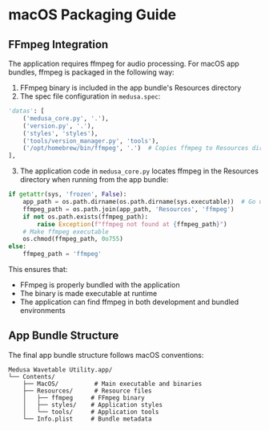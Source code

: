 # macOS Packaging Guide

## FFmpeg Integration

The application requires ffmpeg for audio processing. For macOS app bundles, ffmpeg is packaged in the following way:

1. FFmpeg binary is included in the app bundle's Resources directory
2. The spec file configuration in `medusa.spec`:
```python
'datas': [
    ('medusa_core.py', '.'),
    ('version.py', '.'),
    ('styles', 'styles'),
    ('tools/version_manager.py', 'tools'),
    ('/opt/homebrew/bin/ffmpeg', '.')  # Copies ffmpeg to Resources directory
],
```

3. The application code in `medusa_core.py` locates ffmpeg in the Resources directory when running from the app bundle:
```python
if getattr(sys, 'frozen', False):
    app_path = os.path.dirname(os.path.dirname(sys.executable))  # Go up to Contents
    ffmpeg_path = os.path.join(app_path, 'Resources', 'ffmpeg')
    if not os.path.exists(ffmpeg_path):
        raise Exception(f"ffmpeg not found at {ffmpeg_path}")
    # Make ffmpeg executable
    os.chmod(ffmpeg_path, 0o755)
else:
    ffmpeg_path = 'ffmpeg'
```

This ensures that:
- FFmpeg is properly bundled with the application
- The binary is made executable at runtime
- The application can find ffmpeg in both development and bundled environments

## App Bundle Structure

The final app bundle structure follows macOS conventions:
```
Medusa Wavetable Utility.app/
└── Contents/
    ├── MacOS/          # Main executable and binaries
    ├── Resources/      # Resource files
    │   ├── ffmpeg     # FFmpeg binary
    │   ├── styles/    # Application styles
    │   └── tools/     # Application tools
    └── Info.plist     # Bundle metadata